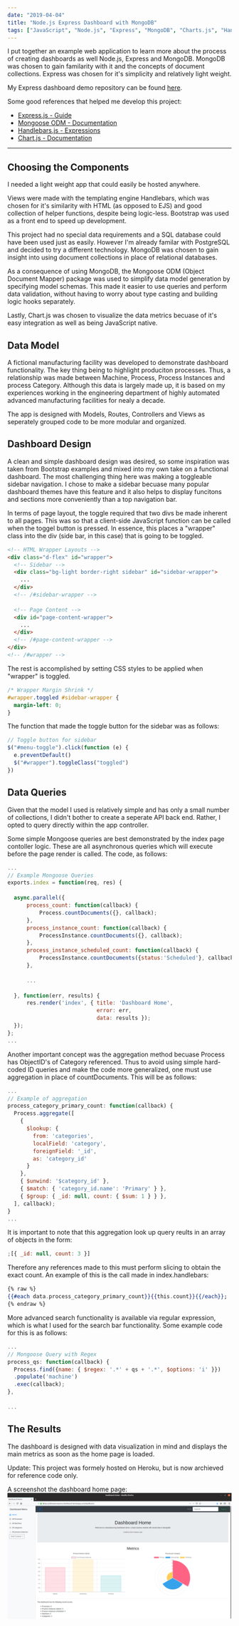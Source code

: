```yaml
---
date: "2019-04-04"
title: "Node.js Express Dashboard with MongoDB"
tags: ["JavaScript", "Node.js", "Express", "MongoDB", "Charts.js", "Handlebars"]
---
```


I put together an example web application to learn more about the process of creating dashboards as well Node.js, Express and MongoDB. MongoDB was chosen to gain familarity with it and the concepts of document collections. Express was chosen for it's simplicity and relatively light weight.

My Express dashboard demo repository can be found [here](https://github.com/sbhaseen/express-dashboard-demo).

Some good references that helped me develop this project:

- [Express.js - Guide](https://expressjs.com/en/guide/routing.html)
- [Mongoose ODM - Documentation](https://mongoosejs.com/docs/guide.html)
- [Handlebars.js - Expressions](https://handlebarsjs.com/expressions.html)
- [Chart.js - Documentation](https://www.chartjs.org/docs/latest/)

---

## Choosing the Components

I needed a light weight app that could easily be hosted anywhere.

Views were made with the templating engine Handlebars, which was chosen for it's similarity with HTML (as opposed to EJS) and good collection of helper functions, despite being logic-less. Bootstrap was used as a front end to speed up development.

This project had no special data requirements and a SQL database could have been used just as easily. However I'm already familar with PostgreSQL and decided to try a different technology. MongoDB was chosen to gain insight into using document collections in place of relational databases.

As a consequence of using MongoDB, the Mongoose ODM (Object Document Mapper) package was used to simplify data model generation by specifying model schemas. This made it easier to use queries and perform data validation, without having to worry about type casting and building logic hooks separately.

Lastly, Chart.js was chosen to visualize the data metrics becuase of it's easy integration as well as being JavaScript native.

## Data Model

A fictional manufacturing facility was developed to demonstrate dashboard functionality. The key thing being to highlight produciton processes. Thus, a relationship was made between Machine, Process, Process Instances and process Category. Although this data is largely made up, it is based on my experiences working in the engineering department of highly automated advanced manufacturing facilities for nealy a decade.

The app is designed with Models, Routes, Controllers and Views as seperately grouped code to be more modular and organized.

## Dashboard Design

A clean and simple dashboard design was desired, so some inspiration was taken from Bootstrap examples and mixed into my own take on a functional dashboard. The most challenging thing here was making a toggleable sidebar navigation. I chose to make a sidebar becuase many popular dashboard themes have this feature and it also helps to display funcitons and sections more conveniently than a top navigation bar.

In terms of page layout, the toggle required that two divs be made inherent to all pages. This was so that a client-side JavaScript function can be called when the toggel button is pressed. In essence, this places a "wrapper" class into the div (side bar, in this case) that is going to be toggled.

```html
<!-- HTML Wrapper Layouts -->
<div class="d-flex" id="wrapper">
  <!-- Sidebar -->
  <div class="bg-light border-right sidebar" id="sidebar-wrapper">
    ...
  </div>
  <!-- /#sidebar-wrapper -->

  <!-- Page Content -->
  <div id="page-content-wrapper">
    ...
  </div>
  <!-- /#page-content-wrapper -->
</div>
<!-- /#wrapper -->
```

The rest is accomplished by setting CSS styles to be applied when "wrapper" is toggled.

```css
/* Wrapper Margin Shrink */
#wrapper.toggled #sidebar-wrapper {
  margin-left: 0;
}
```

The function that made the toggle button for the sidebar was as follows:

```javascript
// Toggle button for sidebar
$("#menu-toggle").click(function (e) {
  e.preventDefault()
  $("#wrapper").toggleClass("toggled")
})
```

## Data Queries

Given that the model I used is relatively simple and has only a small number of collections, I didn't bother to create a seperate API back end. Rather, I opted to query directly within the app controller.

Some simple Mongoose queries are best demonstrated by the index page contoller logic. These are all asynchronous queries which will execute before the page render is called. The code, as follows:

```javascript
...
// Example Mongoose Queries
exports.index = function(req, res) {

  async.parallel({
      process_count: function(callback) {
          Process.countDocuments({}, callback);
      },
      process_instance_count: function(callback) {
          ProcessInstance.countDocuments({}, callback);
      },
      process_instance_scheduled_count: function(callback) {
          ProcessInstance.countDocuments({status:'Scheduled'}, callback);
      },

      ...

  }, function(err, results) {
      res.render('index', { title: 'Dashboard Home',
                            error: err,
                            data: results });
  });
};
...
```

Another important concept was the aggregation method becuase Process has ObjectID's of Category referenced. Thus to avoid using simple hard-coded ID queries and make the code more generalized, one must use aggregation in place of countDocuments. This will be as follows:

```javascript
...
// Example of aggregation
process_category_primary_count: function(callback) {
  Process.aggregate([
    {
      $lookup: {
        from: 'categories',
        localField: 'category',
        foreignField: '_id',
        as: 'category_id'
      }
    },
    { $unwind: '$category_id' },
    { $match: { 'category_id.name': 'Primary' } },
    { $group: { _id: null, count: { $sum: 1 } } },
  ], callback);
}
...
```

It is important to note that this aggregation look up query reults in an array of objects in the form:

```javascript
;[{ _id: null, count: 3 }]
```

Therefore any references made to this must perform slicing to obtain the exact count. An example of this is the call made in index.handlebars:

```handlebars
{% raw %}
{{#each data.process_category_primary_count}}{{this.count}}{{/each}};
{% endraw %}
```

More advanced search functionality is available via regular expression, which is what I used for the search bar functionality. Some example code for this is as follows:

```javascript
...
// Mongoose Query with Regex
process_qs: function(callback) {
  Process.find({name: { $regex: '.*' + qs + '.*', $options: 'i' }})
  .populate('machine')
  .exec(callback);
},

...
```

## The Results

The dashboard is designed with data visualization in mind and displays the main metrics as soon as the home page is loaded.

Update: This project was formely hosted on Heroku, but is now archieved for reference code only.

A screenshot the dashboard home page:
![home page view](../images/posts/express-dashboard-screen.png)
